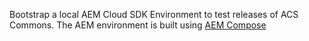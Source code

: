Bootstrap a local AEM Cloud SDK Environment to test releases of ACS Commons. The AEM environment is built using [AEM Compose](https://github.com/wttech/aemc)
